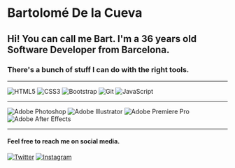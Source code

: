 <h1>Bartolomé De la Cueva</h1>

<h2>Hi! You can call me <b>Bart</b>. I'm a 36 years old <b>Software Developer</b> from <b>Barcelona</b>.</h2>
<h3>There's a bunch of stuff I can do with the right <b>tools</b>.</h3>

<hr>

![HTML5](https://img.shields.io/badge/html5-%23E34F26.svg?style=for-the-badge&logo=html5&logoColor=white) ![CSS3](https://img.shields.io/badge/css3-%231572B6.svg?style=for-the-badge&logo=css3&logoColor=white) ![Bootstrap](https://img.shields.io/badge/bootstrap-%238511FA.svg?style=for-the-badge&logo=bootstrap&logoColor=white) ![Git](https://img.shields.io/badge/git-%23F05033.svg?style=for-the-badge&logo=git&logoColor=white) ![JavaScript](https://img.shields.io/badge/javascript-%23323330.svg?style=for-the-badge&logo=javascript&logoColor=%23F7DF1E)<hr>

![Adobe Photoshop](https://img.shields.io/badge/adobe%20photoshop-%2331A8FF.svg?style=for-the-badge&logo=adobe%20photoshop&logoColor=white) ![Adobe Illustrator](https://img.shields.io/badge/adobe%20illustrator-%23FF9A00.svg?style=for-the-badge&logo=adobe%20illustrator&logoColor=white) ![Adobe Premiere Pro](https://img.shields.io/badge/Adobe%20Premiere%20Pro-9999FF.svg?style=for-the-badge&logo=Adobe%20Premiere%20Pro&logoColor=white) ![Adobe After Effects](https://img.shields.io/badge/Adobe%20After%20Effects-9999FF.svg?style=for-the-badge&logo=Adobe%20After%20Effects&logoColor=white)<hr>

<h4>Feel free to reach me on <b>social media</b>.</h4>

<a href="https://twitter.com/BSK87_" target="_blank">![Twitter](https://img.shields.io/badge/Twitter-%231DA1F2.svg?style=for-the-badge&logo=Twitter&logoColor=white)</a> <a href="[https://twitter.com/BSK87_](https://www.instagram.com/bartfunk/)" target="_blank">![Instagram](https://img.shields.io/badge/Instagram-%23E4405F.svg?style=for-the-badge&logo=Instagram&logoColor=white)</a>
 
